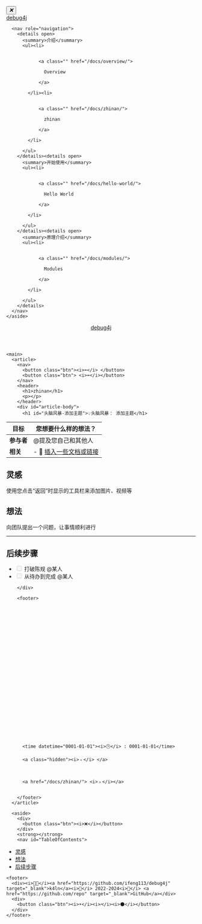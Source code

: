<!DOCTYPE html>
<html lang="zh-cn">

<head><script src="/livereload.js?mindelay=10&amp;v=2&amp;port=1313&amp;path=livereload" data-no-instant defer></script>
  <meta charset="utf-8">
  <meta name="viewport" content="width=device-width, initial-scale=1">
  <meta name="description" content="debug4j">
  <meta name="author" content="k4ln">
  <meta name="theme-color" content="#ffffff" media="(prefers-color-scheme: light)">
  <meta name="theme-color" content="#101010" media="(prefers-color-scheme: dark)">
  

  <title>zhinan · debug4j</title>
  <link rel="canonical" href="//localhost:1313/docs/zhinan.md">
  <link rel="stylesheet" href="/assets/css/docs.min.55e8a7678e986f6333c09fb6a81696af67711e98d72db2cb245352b002d5c4c8.css" integrity="">

  <link rel="manifest" href="/manifest.json">
<link rel="icon" href="/favicon/favicon.ico">
<link rel="icon" href="/favicon/favicon-16x16.png" sizes="16x16" type="image/png">
<link rel="icon" href="/favicon/favicon-32x32.png" sizes="32x32" type="image/png">
<link rel="apple-touch-icon" href="/favicon/apple-touch-icon.png" sizes="180x180">
  <script async src="https://www.googletagmanager.com/gtag/js?id=G-XXXXXXXXXX"></script>
<script>
    window.dataLayer = window.dataLayer || [];
    function gtag(){dataLayer.push(arguments);}
    gtag('js', new Date());

    gtag('config', 'G-XXXXXXXXXX');
</script>
</head>

<body>

<div id="outer-wrapper">

  <div id="aside-wrapper">
    <aside>
      <div>
        <button class="btn"><i>❌</i></button>
      </div>
      <a href="/" class="site-logo">debug4j</a>

      <nav role="navigation">
        <details open>
          <summary>介绍</summary>
          <ul><li>
              
                
                <a class="" href="/docs/overview/">
                  
                  Overview
                  
                </a>
              
            </li><li>
              
                
                <a class="" href="/docs/zhinan/">
                  
                  zhinan
                  
                </a>
              
            </li>

          </ul>
        </details><details open>
          <summary>开始使用</summary>
          <ul><li>
              
                
                <a class="" href="/docs/hello-world/">
                  
                  Hello World
                  
                </a>
              
            </li>

          </ul>
        </details><details open>
          <summary>原理介绍</summary>
          <ul><li>
              
                
                <a class="" href="/docs/modules/">
                  
                  Modules
                  
                </a>
              
            </li>

          </ul>
        </details>
      </nav>
    </aside>
  </div>

  <div id="content-wrapper">
    <header>
      <a href="/" class="site-logo">debug4j</a>
    </header>

    <main>
      <article>
        <nav>
          <button class="btn"><i>⬅️</i> </button>
          <button class="btn"> <i>➡️</i></button>
        </nav>
        <header>
          <h1>zhinan</h1>
          <p></p>
        </header>
        <div id="article-body">
          <h1 id="头脑风暴-添加主题">💡头脑风暴： 添加主题</h1>
<table>
  <thead>
      <tr>
          <th><strong>目标</strong></th>
          <th>您想要什么样的想法？</th>
      </tr>
  </thead>
  <tbody>
      <tr>
          <td><strong>参与者</strong></td>
          <td>@提及您自己和其他人</td>
      </tr>
      <tr>
          <td><strong>相关</strong></td>
          <td>- 🔗 <a href="/">插入一些文档或链接</a></td>
      </tr>
  </tbody>
</table>
<h2 id="灵感">灵感</h2>
<p>使用您点击“返回”时显示的工具栏来添加图片、视频等</p>
<h2 id="想法">想法</h2>
<p>向团队提出一个问题，让事情顺利进行</p>
<hr>
<h2 id="后续步骤">后续步骤</h2>
<ul>
<li><input disabled="" type="checkbox"> 打破陈规 @某人</li>
<li><input disabled="" type="checkbox"> 从待办到完成 @某人</li>
</ul>

        </div>

        <footer>
          

          
          
          
          

          
          
          
          
          
          

          
          
          

          
          
          

          
          
          
          

          <time datetime="0001-01-01"><i>🕒</i> : 0001-01-01</time>
          
          <a class="hidden"><i>﹤</i> </a>
          

          
          <a href="/docs/zhinan/"> <i>﹥</i></a>
          

        </footer>
      </article>

      <aside>
        <div>
          <button class="btn"><i>❌</i></button>
        </div>
        <strong></strong>
        <nav id="TableOfContents">
  <ul>
    <li><a href="#灵感">灵感</a></li>
    <li><a href="#想法">想法</a></li>
    <li><a href="#后续步骤">后续步骤</a></li>
  </ul>
</nav>
      </aside>
    </main>

    <footer>
      <div><i>🧑‍💻</i><a href="https://github.com/ifeng113/debug4j" target="_blank">k4ln</a><i>📅</i> 2022-2024<i>🚀</i> <a href="https://github.com/repo" target="_blank">GitHub</a></div>
      <div>
        <button class="btn"><i>☀️</i><i>⁄</i><i>🌑</i></button>
      </div>
    </footer>
  </div>

</div>

<div id="body-model-outer"></div>
<script type="text/javascript" src="/assets/js/docs.min.12ffdc25c0149ef34e761ee54587f2aae17affcb8375298ad2180851930cb142.js" integrity=""></script>
</body>
</html>